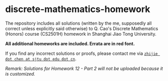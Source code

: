 # discrete-mathematics-homework

The repository includes all solutions (written by the me, supposedly all correct unless explicitly said otherwise) to Q. Cao's Discrete Mathematics (Honors) course (CS2501H) homework in Shanghai Jiao Tong University.

**All additional homeworks are included. Errata are in red font.**

If you find any incorrect solutions or proofs, please contact me via [`zhijie dot chen at sjtu dot edu dot cn`](mailto:zhijie.chen@sjtu.edu.cn).

*Remark: Solutions for Homework 12 - Part 2 will not be uploaded because it is customized.*
